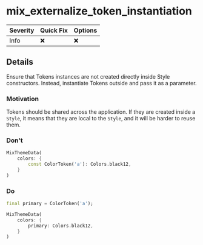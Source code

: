 # mix_externalize_token_instantiation

| Severity | Quick Fix | Options |
|--------|---------|-------|
|   Info   |    ❌     |   ❌    |

## Details

Ensure that Tokens instances are not created directly inside Style constructors. Instead, instantiate Tokens outside and pass it as a parameter.

### Motivation

Tokens should be shared across the application. If they are created inside a `Style`, it means that they are local to the `Style`, and it will be harder to reuse them.

### Don't

```dart
MixThemeData(
    colors: {
        const ColorToken('a'): Colors.black12,
    }
)
```

### Do

```dart
final primary = ColorToken('a');

MixThemeData(
    colors: {
        primary: Colors.black12,
    }
)
```